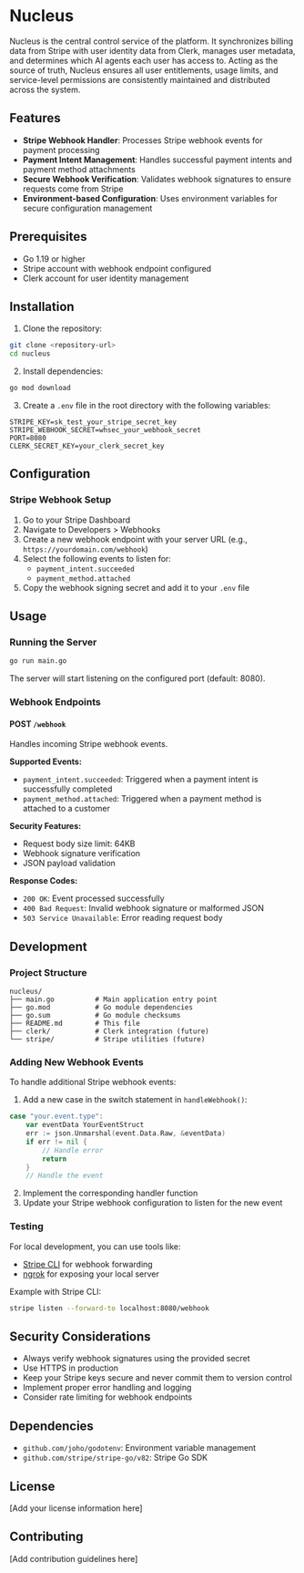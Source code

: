 # Nucleus

Nucleus is the central control service of the platform. It synchronizes billing data from Stripe with user identity data from Clerk, manages user metadata, and determines which AI agents each user has access to. Acting as the source of truth, Nucleus ensures all user entitlements, usage limits, and service-level permissions are consistently maintained and distributed across the system.

## Features

- **Stripe Webhook Handler**: Processes Stripe webhook events for payment processing
- **Payment Intent Management**: Handles successful payment intents and payment method attachments
- **Secure Webhook Verification**: Validates webhook signatures to ensure requests come from Stripe
- **Environment-based Configuration**: Uses environment variables for secure configuration management

## Prerequisites

- Go 1.19 or higher
- Stripe account with webhook endpoint configured
- Clerk account for user identity management

## Installation

1. Clone the repository:
```bash
git clone <repository-url>
cd nucleus
```

2. Install dependencies:
```bash
go mod download
```

3. Create a `.env` file in the root directory with the following variables:
```env
STRIPE_KEY=sk_test_your_stripe_secret_key
STRIPE_WEBHOOK_SECRET=whsec_your_webhook_secret
PORT=8080
CLERK_SECRET_KEY=your_clerk_secret_key
```

## Configuration

### Stripe Webhook Setup

1. Go to your Stripe Dashboard
2. Navigate to Developers > Webhooks
3. Create a new webhook endpoint with your server URL (e.g., `https://yourdomain.com/webhook`)
4. Select the following events to listen for:
   - `payment_intent.succeeded`
   - `payment_method.attached`
5. Copy the webhook signing secret and add it to your `.env` file

## Usage

### Running the Server

```bash
go run main.go
```

The server will start listening on the configured port (default: 8080).

### Webhook Endpoints

#### POST `/webhook`

Handles incoming Stripe webhook events.

**Supported Events:**
- `payment_intent.succeeded`: Triggered when a payment intent is successfully completed
- `payment_method.attached`: Triggered when a payment method is attached to a customer

**Security Features:**
- Request body size limit: 64KB
- Webhook signature verification
- JSON payload validation

**Response Codes:**
- `200 OK`: Event processed successfully
- `400 Bad Request`: Invalid webhook signature or malformed JSON
- `503 Service Unavailable`: Error reading request body

## Development

### Project Structure

```
nucleus/
├── main.go          # Main application entry point
├── go.mod           # Go module dependencies
├── go.sum           # Go module checksums
├── README.md        # This file
├── clerk/           # Clerk integration (future)
└── stripe/          # Stripe utilities (future)
```

### Adding New Webhook Events

To handle additional Stripe webhook events:

1. Add a new case in the switch statement in `handleWebhook()`:
```go
case "your.event.type":
    var eventData YourEventStruct
    err := json.Unmarshal(event.Data.Raw, &eventData)
    if err != nil {
        // Handle error
        return
    }
    // Handle the event
```

2. Implement the corresponding handler function
3. Update your Stripe webhook configuration to listen for the new event

### Testing

For local development, you can use tools like:
- [Stripe CLI](https://stripe.com/docs/stripe-cli) for webhook forwarding
- [ngrok](https://ngrok.com/) for exposing your local server

Example with Stripe CLI:
```bash
stripe listen --forward-to localhost:8080/webhook
```

## Security Considerations

- Always verify webhook signatures using the provided secret
- Use HTTPS in production
- Keep your Stripe keys secure and never commit them to version control
- Implement proper error handling and logging
- Consider rate limiting for webhook endpoints

## Dependencies

- `github.com/joho/godotenv`: Environment variable management
- `github.com/stripe/stripe-go/v82`: Stripe Go SDK

## License

[Add your license information here]

## Contributing

[Add contribution guidelines here]
